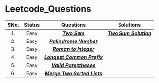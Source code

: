 # Leetcode_Questions

| SNo. | Status |                                               Questions                                               				|                                               Solutions                                               				|                                               
|:----:|:------:|:-------------------------------------------------------------------------------------------------------------:|:-------------------------------------------------------------------------------------------------------------:|
| 1. | Easy | [**_Two Sum_**](https://leetcode.com/problems/two-sum/) | [**_Two Sum Solution_**](https://github.com/kandpaladiti/Leetcode_Questions/blob/main/1st%20Easy.txt) |
| 2. | Easy | [**_Palindrome Number_**](https://leetcode.com/problems/palindrome-number/) | 
| 3. | Easy | [**_Roman to Integer_**](https://leetcode.com/problems/roman-to-integer/) |
| 4. | Easy | [**_Longest Common Prefix_**](https://leetcode.com/problems/longest-common-prefix/) |
| 5. | Easy | [**_Valid Parentheses_**](https://leetcode.com/problems/valid-parentheses/) |
| 6. | Easy | [**_Merge Two Sorted Lists_**](https://leetcode.com/problems/merge-two-sorted-lists/) |

